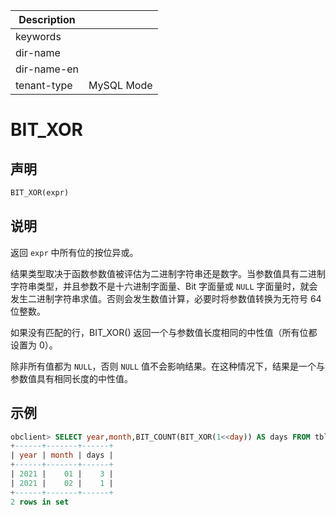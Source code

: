| Description   |                 |
|---------------|-----------------|
| keywords      |                 |
| dir-name      |                 |
| dir-name-en   |                 |
| tenant-type   | MySQL Mode      |

# BIT_XOR

## 声明

```sql
BIT_XOR(expr)
```

## 说明

返回 `expr` 中所有位的按位异或。

结果类型取决于函数参数值被评估为二进制字符串还是数字。当参数值具有二进制字符串类型，并且参数不是十六进制字面量、Bit 字面量或 `NULL` 字面量时，就会发生二进制字符串求值。否则会发生数值计算，必要时将参数值转换为无符号 64 位整数。

如果没有匹配的行，BIT_XOR() 返回一个与参数值长度相同的中性值（所有位都设置为 0）。

除非所有值都为 `NULL`，否则 `NULL` 值不会影响结果。在这种情况下，结果是一个与参数值具有相同长度的中性值。

## 示例

```sql
obclient> SELECT year,month,BIT_COUNT(BIT_XOR(1<<day)) AS days FROM tbl1 GROUP BY year,month;
+------+-------+------+
| year | month | days |
+------+-------+------+
| 2021 |    01 |    3 |
| 2021 |    02 |    1 |
+------+-------+------+
2 rows in set
```
